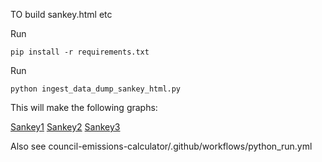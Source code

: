 TO build sankey.html etc

Run

```
pip install -r requirements.txt
```

Run
```
python ingest_data_dump_sankey_html.py
```

This will make the following graphs:


[Sankey1](sankey0.html)
[Sankey2](sankey1.html)
[Sankey3](sankey2.html)

Also see council-emissions-calculator/.github/workflows/python_run.yml
